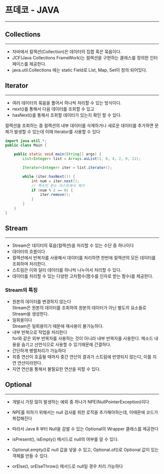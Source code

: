 # 프데코 - JAVA
---
## Collections
---

- 자바에서 컬렉션(Collection)은 데이터의 집합 혹은 묶음이다.
- JCF(Java Collections FrameWork)는 컬렉션을 구현하는 클래스를 정의한 인터페이스를 제공한다.
- java.util.Collections 에는 static Field로 List, Map, Set이 정의 되어있다.

## Iterator
---
- 여러 데이터의 묶음을 풀어서 하나씩 처리할 수 있는 방식이다.
- next()를 통해서 다음 데이터를 조회할 수 있고
- hasNext()를 통해서 조회할 데이터가 있는지 확인 할 수 있다.

컬렉션을 조회하는 중 컬렉션의 내부 데이터를 삭제하거나 새로운 데이터를 추가하면 문제가 발생할 수 있는데 이때 Iterator를 사용할 수 있다

```java
import java.util.*;
public class Main {

    public static void main(String[] args) {
        List<Integer> list = Arrays.asList(1, 6, 4, 2, 9, 11);

        Iterator<Integer> iter = list.iterator();

        while (iter.hasNext()) {
            int num = iter.next();
            // 짝수인 원소 리스트에서 제거
            if (num % 2 == 0) {
                iter.remove();
            }
        }
    }
}

```
## Stream
---
- Stream은 데이터의 묶음(컬렉션)을 처리할 수 있는 수단 중 하나이다
- 데이터의 흐름이다
- 컬렉션에서 반복자를 사용해서 데이터를 처리하면 한번에 컬렉션의 모든 데이터를 조회하며 처리한다.
- 스트림은 이와 달리 데이터를 하나씩 나누어서 처리할 수 있다.
- 데이터를 처리할 수 있는 다양한 고차함수(함수를 인자로 받는 함수)를 제공한다.

### Stream의 특징
- 원본의 데이터를 변경하지 않는다<br/>
Stream은 원본의 데이터를 조회하여 원본의 데이터가 아닌 별도의 요소들로 Stream을 생성한다.
- 일회용이다<br/>
Stream은 일회용이기 때문에 재사용이 불가능하다. 
- 내부 반복으로 작업을 처리한다<br/>
for와 같은 외부 반복자를 사용하는 것이 아니라 내부 반복자를 사용한다. 메소드 내용을 숨기고 선언식으로 사용할 수 있기때문에 간결하다.
- 간단하게 병렬처리가 가능하다
- 최종 연산이 호출될 때까지 중간 연산의 결과가 스트림에 반영되지 않는다, 이를 지연 연산이라한다.
- 지연 연산을 통해서 불필요한 연산을 피할 수 있다.

## Optional
---
- 개발시 가장 많이 발생하는 예외 중 하나가 NPE(NullPointerException)이다
- NPE를 피하기 위해서는 null 검사를 위한 로직을 추가해야하는데, 이때문에 코드가 복잡해진다
- 따라서 Java 8 부터 Null을 감쌀 수 있는 Optional<T>의 Wrapper 클래스를 제공한다

- isPresent(), isEmpty() 메서드로 null의 여부를 알 수 있다.
- Optional.empty()로 null 값을 넣을 수 있고, Optional.of()로 Optional 값이 있는 객체를 만들 수 있다.

- orElse(), orElseThrow() 메서드로 null일 경우 처리 가능하다